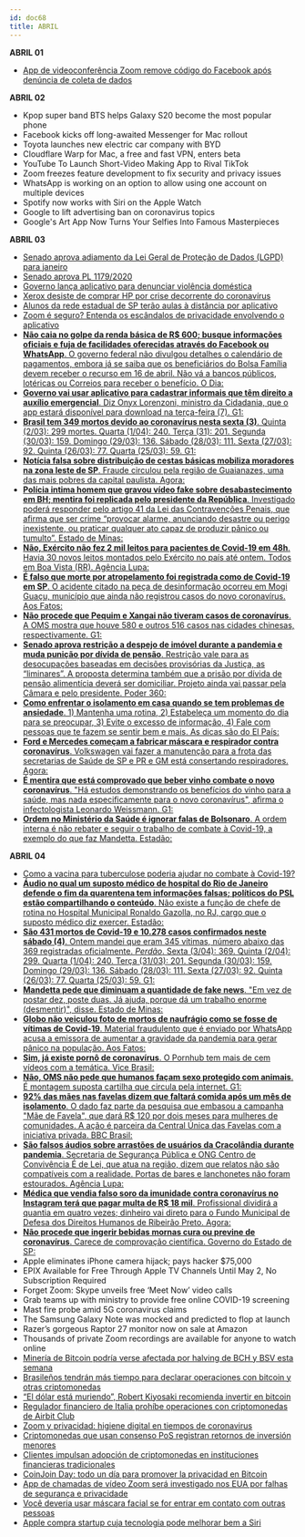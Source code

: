 ```yaml
---
id: doc68
title: ABRIL
---
```


**ABRIL 01**

- [App de videoconferência Zoom remove código do Facebook após denúncia de coleta de dados](https://g1.globo.com/economia/tecnologia/blog/altieres-rohr/post/2020/04/01/app-de-videoconferencia-zoom-remove-codigo-do-facebook-apos-denuncia-de-coleta-de-dados.ghtml)

**ABRIL 02**

- Kpop super band BTS helps Galaxy S20 become the most popular phone
- Facebook kicks off long-awaited Messenger for Mac rollout
- Toyota launches new electric car company with BYD
- Cloudflare Warp for Mac, a free and fast VPN, enters beta
- YouTube To Launch Short-Video Making App to Rival TikTok
- Zoom freezes feature development to fix security and privacy issues
- WhatsApp is working on an option to allow using one account on multiple devices
- Spotify now works with Siri on the Apple Watch
- Google to lift advertising ban on coronavirus topics
- Google's Art App Now Turns Your Selfies Into Famous Masterpieces

**ABRIL 03**

- [Senado aprova adiamento da Lei Geral de Proteção de Dados (LGPD) para janeiro](https://www.ecommercebrasil.com.br/noticias/lei-geral-de-protecao-de-dados-postergada-janeiro-coronavirus/)
- [Senado aprova PL 1179/2020](https://www.jota.info/legislativo/senado-aprova-pl-1179-2020-03042020)
- [Governo lança aplicativo para denunciar violência doméstica](https://olhardigital.com.br/noticia/governo-lanca-aplicativo-para-denunciar-violencia-domestica/98997)
- [Xerox desiste de comprar HP por crise decorrente do coronavírus](https://olhardigital.com.br/pro/noticia/xerox-desiste-de-comprar-hp-por-crise-decorrente-do-coronavirus/98989)
- [Alunos da rede estadual de SP terão aulas à distância por aplicativo](https://olhardigital.com.br/coronavirus/noticia/alunos-da-rede-estadual-de-sp-terao-aulas-a-distancia-por-aplicativo/99013)
- [Zoom é seguro? Entenda os escândalos de privacidade envolvendo o aplicativo](https://tecnologia.ig.com.br/olhar-digital/2020-04-03/zoom-e-seguro-entenda-os-escandalos-de-privacidade-envolvendo-o-aplicativo.html)
- [**Não caia no golpe da renda básica de R$ 600; busque informações oficiais e fuja de facilidades oferecidas através do Facebook ou WhatsApp**. O governo federal não divulgou detalhes o calendário de pagamentos, embora já se saiba que os beneficiários do Bolsa Família devem receber o recurso em 16 de abril. Não vá a bancos públicos, lotéricas ou Correios para receber o benefício. O Dia:](https://bit.ly/3aDTdFu)
- [**Governo vai usar aplicativo para cadastrar informais que têm direito a auxílio emergencial**. Diz Onyx Lorenzoni, ministro da Cidadania, que o app estará disponível para download na terça-feira (7). G1:](https://glo.bo/2xJYqNi)
- [**Brasil tem 349 mortos devido ao coronavírus nesta sexta (3)**. Quinta (2/03): 299 mortes. Quarta (1/04): 240. Terça (31): 201. Segunda (30/03): 159. Domingo (29/03): 136. Sábado (28/03): 111. Sexta (27/03): 92. Quinta (26/03): 77. Quarta (25/03): 59. G1:](https://glo.bo/3dUoeXK)
- [**Notícia falsa sobre distribuição de cestas básicas mobiliza moradores na zona leste de SP**. Fraude circulou pela região de Guaianazes, uma das mais pobres da capital paulista. Agora:](https://folha.com/g2s5zl3i)
- [**Polícia intima homem que gravou vídeo fake sobre desabastecimento em BH; mentira foi replicada pelo presidente da República**. Investigado poderá responder pelo artigo 41 da Lei das Contravenções Penais, que afirma que ser crime “provocar alarme, anunciando desastre ou perigo inexistente, ou praticar qualquer ato capaz de produzir pânico ou tumulto”. Estado de Minas:](https://bit.ly/2w9HMGn)
- [**Não, Exército não fez 2 mil leitos para pacientes de Covid-19 em 48h**. Havia 30 novos leitos montados pelo Exército no país até ontem. Todos em Boa Vista (RR). Agência Lupa:](https://bit.ly/2xMVgIu)
- [**É falso que morte por atropelamento foi registrada como de Covid-19 em SP**. O acidente citado na peça de desinformação ocorreu em Mogi Guaçu, município que ainda não registrou casos do novo coronavírus. Aos Fatos:](https://bit.ly/3dR1yHQ)
- [**Não procede que Pequim e Xangai não tiveram casos de coronavírus**. A OMS mostra que houve 580 e outros 516 casos nas cidades chinesas, respectivamente. G1:](https://glo.bo/344WL10)
- [**Senado aprova restrição a despejo de imóvel durante a pandemia e muda punição por dívida de pensão**. Restrição vale para as desocupações baseadas em decisões provisórias da Justiça, as “liminares”. A proposta determina também que a prisão por dívida de pensão alimentícia deverá ser domiciliar. Projeto ainda vai passar pela Câmara e pelo presidente. Poder 360:](https://bit.ly/2UGb5dl)
- [**Como enfrentar o isolamento em casa quando se tem problemas de ansiedade**. 1) Mantenha uma rotina, 2) Estabeleça um momento do dia para se preocupar, 3) Evite o excesso de informação, 4) Fale com pessoas que te fazem se sentir bem e mais. As dicas são do El País:](https://bit.ly/2yxxjFF)
- [**Ford e Mercedes começam a fabricar máscara e respirador contra coronavírus**. Volkswagen vai fazer a manutenção para a frota das secretarias de Saúde de SP e PR e GM está consertando respiradores. Agora:](https://folha.com/1seij39r) 
- [**É mentira que está comprovado que beber vinho combate o novo coronavírus**. "Há estudos demonstrando os benefícios do vinho para a saúde, mas nada especificamente para o novo coronavírus", afirma o infectologista Leonardo Weissmann. G1:](https://glo.bo/2RogDqT)
- [**Ordem no Ministério da Saúde é ignorar falas de Bolsonaro**. A ordem interna é não rebater e seguir o trabalho de combate à Covid-19, a exemplo do que faz Mandetta. Estadão:](https://bit.ly/39E7Qr4)

**ABRIL 04**

- [Como a vacina para tuberculose poderia ajudar no combate à Covid-19?](https://olhardigital.com.br/coronavirus/noticia/como-a-vacina-para-tuberculose-poderia-ajudar-no-combate-a-covid-19/98973)
- [**Áudio no qual um suposto médico de hospital do Rio de Janeiro defende o fim da quarentena tem informações falsas; políticos do PSL estão compartilhando o conteúdo**. Não existe a função de chefe de rotina no Hospital Municipal Ronaldo Gazolla, no RJ, cargo que o suposto médico diz exercer. Estadão:](https://bit.ly/3bMb8dd) 
- [**São 431 mortos de Covid-19 e 10.278 casos confirmados neste sábado (4)**. Ontem mandei que eram 345 vítimas, número abaixo das 369 registradas oficialmente. _Perdão_. Sexta (3/04): 369. Quinta (2/04): 299. Quarta (1/04): 240. Terça (31/03): 201. Segunda (30/03): 159. Domingo (29/03): 136. Sábado (28/03): 111. Sexta (27/03): 92. Quinta (26/03): 77. Quarta (25/03): 59. G1:](https://glo.bo/2XaxwZM)
- [**Mandetta pede que diminuam a quantidade de fake news**. "Em vez de postar dez, poste duas. Já ajuda, porque dá um trabalho enorme (desmentir)", disse. Estado de Minas:](https://bit.ly/3bR6ZVs)
- [**Globo não veiculou foto de mortos de naufrágio como se fosse de vítimas de Covid-19**. Material fraudulento que é enviado por WhatsApp acusa a emissora de aumentar a gravidade da pandemia para gerar pânico na população. Aos Fatos:](https://bit.ly/2X6IcIP) 
- [**Sim, já existe pornô de coronavírus**. O Pornhub tem mais de cem vídeos com a temática. Vice Brasil:](https://bit.ly/2xIUBYT)
- [**Não, OMS não pede que humanos façam sexo protegido com animais**. É montagem suposta cartilha que circula pela internet. G1:](https://glo.bo/2UDOVbr)
- [**92% das mães nas favelas dizem que faltará comida após um mês de isolamento**. O dado faz parte da pesquisa que embasou a campanha "Mãe de Favela", que dará R$ 120 por dois meses para mulheres de comunidades. A ação é parceira da Central Única das Favelas com a iniciativa privada. BBC Brasil:](https://bbc.in/2V1oGun)  
- [**São falsos áudios sobre arrastões de usuários da Cracolândia durante pandemia**. Secretaria de Segurança Pública e ONG Centro de Convivência É de Lei, que atua na região, dizem que relatos não são compatíveis com a realidade. Portas de bares e lanchonetes não foram estourados. Agência Lupa:](https://bit.ly/2UGWBdd)
- [**Médica que vendia falso soro da imunidade contra coronavírus no Instagram terá que pagar multa de R$ 18 mil**. Profissional dividirá a quantia em quatro vezes; dinheiro vai direto para o Fundo Municipal de Defesa dos Direitos Humanos de Ribeirão Preto. Agora:](https://folha.com/opq5w7xf)
- [**Não procede que ingerir bebidas mornas cura ou previne de coronavírus**. Carece de comprovação científica. Governo do Estado de SP:](https://bit.ly/2UUJJ1S)
- Apple eliminates iPhone camera hijack; pays hacker $75,000
- EPIX Available for Free Through Apple TV Channels Until May 2, No Subscription Required
- Forget Zoom: Skype unveils free ‘Meet Now’ video calls
- Grab teams up with ministry to provide free online COVID-19 screening
- Mast fire probe amid 5G coronavirus claims
- The Samsung Galaxy Note was mocked and predicted to flop at launch
- Razer’s gorgeous Raptor 27 monitor now on sale at Amazon
- Thousands of private Zoom recordings are available for anyone to watch online
- [Minería de Bitcoin podría verse afectada por halving de BCH y BSV esta semana](https://www.criptonoticias.com/mineria-bitcoin-criptomonedas/mineria-bitcoin-afectada-halving-bch-bsv/)
- [Brasileños tendrán más tiempo para declarar operaciones con bitcoin y otras criptomonedas](https://www.criptonoticias.com/gobierno/brasilenos-tiempo-declarar-operaciones-bitcoin-criptomonedas/)
- [“El dólar está muriendo”, Robert Kiyosaki recomienda invertir en bitcoin](https://www.criptonoticias.com/comunidad/adopcion/dolar-muriendo-robert-kiyosaki-invertir-en-bitcoin/)
- [Regulador financiero de Italia prohíbe operaciones con criptomonedas de Airbit Club](https://www.criptonoticias.com/seguridad-bitcoin/robo-fraude/regulador-italia-prohibe-operaciones-airbit-club/)
- [Zoom y privacidad: higiene digital en tiempos de coronavirus](https://www.criptonoticias.com/opinion/zoom-privacidad-higiene-digital-coronavirus/)
- [Criptomonedas que usan consenso PoS registran retornos de inversión menores](https://www.criptonoticias.com/mercados/criptomonedas-consenso-pos-registran-retorno-inversion-menores/)
- [Clientes impulsan adopción de criptomonedas en instituciones financieras tradicionales](https://www.criptonoticias.com/comunidad/adopcion/clientes-impulsan-adopcion-criptomonedas-instituciones-financieras/)
- [CoinJoin Day: todo un día para promover la privacidad en Bitcoin ](https://www.criptonoticias.com/comunidad/curiosidades/coinjoin-day-un-dia-promover-privacidad-bitcoin/)
- [App de chamadas de vídeo Zoom será investigado nos EUA por falhas de segurança e privacidade](https://gizmodo.uol.com.br/zoom-investigado-eua-seguranca-privacidade/)
- [Você deveria usar máscara facial se for entrar em contato com outras pessoas](https://gizmodo.uol.com.br/devo-usar-mascara-pandemia-coronavirus/)
- [Apple compra startup cuja tecnologia pode melhorar bem a Siri](https://gizmodo.uol.com.br/apple-startup-melhorar-siri/)




